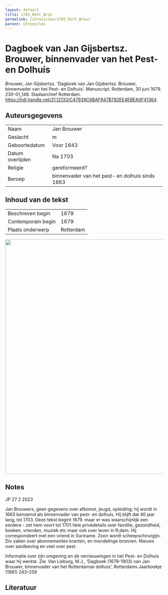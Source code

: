 ```yaml
---
layout: default
title: 1703_Rott_Brou
permalink: /chronicles/1703_Rott_Brou/
parent: Chronicles
--- 
```



# Dagboek van Jan Gijsbertsz. Brouwer, binnenvader van het Pest- en Dolhuis 

Brouwer, Jan Gijsbertsz. ‘Dagboek van Jan Gijsbertsz. Brouwer, binnenvader van het Pest- en Dolhuis’. Manuscript. Rotterdam, 30 juni 1679. 230-01_148. Stadsarchief Rotterdam. https://hdl.handle.net/21.12133/C47939C6BAF947B792EE4EBEA0F41364. 

## Auteursgegevens 

| | | 
| --------------- | --------------- | 
| Naam | Jan Brouwer | 
| Geslacht | m | 
| Geboortedatum | Voor 1643 | 
| Datum overlijden | Na 1703 | 
| Religie | gereformeerd? | 
| Beroep | binnenvader van het pest- en dolhuis sinds 1663 | 

## Inhoud van de tekst 

| | | 
| --------------- | --------------- | 
| Beschreven begin | 1679 | 
| Contemporain begin | 1679 | 
| Plaats onderwerp | Rotterdam | 

[<img src="..\..\barplots_chronicles\1703_Rott_Brou.jpg" width="750"/>](..\..\barplots_chronicles\1703_Rott_Brou.jpg) 

## Notes 

JP 27 2 2023

Jan Brouwers, geen gegevens over afkomst, jeugd, opleiding; hij wordt in 1663
benoemd als binnenvader van pest- en dolhuis. Hij blijft dat 40 jaar lang, tot
1703. Deze tekst begint 1679. maar er was waarschijnlijk een eerdere - zet hem
voort tot 1701.Vele privédetails over famillie, gezondheid, boeken, vrienden,
muziek etc maar ook over leven in R;dam. Hij correspondeert met een vriend in
Suriname. Zoon wordt scheepschirurgijn. Div zaken over abonnementen kranten,
en mondelinge bronnen. Nieuws over aardbeving en veel over pest.

Informatie over zijn omgeving en de vernieuwingen in het Pest- en Dolhuis waar
hij werkte. Zie: Van Lieburg, M.J., ‘Dagboek (1679-1903) van Jan Brouwer,
binnenvader van het Rotterdamse dolhuis’, Rotterdams Jaarboekje (1981) 243–259



## Literatuur 

